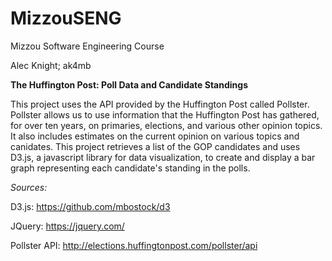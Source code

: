 # MizzouSENG
Mizzou Software Engineering Course

Alec Knight; ak4mb

**The Huffington Post: Poll Data and Candidate Standings**

  This project uses the API provided by the Huffington Post called Pollster. Pollster allows us 
to use information that the Huffington Post has gathered, for over ten years, on primaries, elections, 
and various other opinion topics. It also includes estimates on the current opinion on various topics
and canidates. This project retrieves a list of the GOP candidates and uses D3.js, a javascript library 
for data visualization, to create and display a bar graph representing each candidate's standing in 
the polls.

*Sources:*

D3.js: 
    https://github.com/mbostock/d3
  
JQuery:
    https://jquery.com/
  
Pollster API:
    http://elections.huffingtonpost.com/pollster/api
